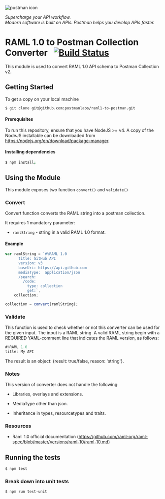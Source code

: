 
![postman icon](https://raw.githubusercontent.com/postmanlabs/postmanlabs.github.io/develop/global-artefacts/postman-logo%2Btext-320x132.png) 

*Supercharge your API workflow.*  
*Modern software is built on APIs. Postman helps you develop APIs faster.*

# RAML 1.0 to Postman Collection Converter &nbsp; [![Build Status](https://travis-ci.com/postmanlabs/postman-code-generators.svg?branch=master)](https://travis-ci.com/postmanlabs/code-generators)

This module is used to convert RAML 1.0 API schema to Postman Collection v2.

## Getting Started
 To get a copy on your local machine
```bash
$ git clone git@github.com:postmanlabs/raml1-to-postman.git
```


#### Prerequisites
To run this repository, ensure that you have NodeJS >= v4. A copy of the NodeJS installable can be downloaded from https://nodejs.org/en/download/package-manager.

#### Installing dependencies
```bash
$ npm install;
```

## Using the Module
This module exposes two function `convert()` and `validate()`

### Convert

Convert function converts the RAML string into a postman collection.

It requires 1 mandatory parameter:

* `ramlString` - string in a valid RAML 1.0 format.

#### Example
```javascript
var ramlString = `#%RAML 1.0
      title: GitHub API
      version: v3
      baseUri: https://api.github.com
      mediaType:  application/json
      /search:
        /code:
          type: collection
          get:`,
    collection;

collection = convert(ramlString);
```

### Validate

This function is used to check whether or not this converter can be used for the given input. The input is a RAML string. A valid RAML string begin with a REQUIRED YAML-comment line that indicates the RAML version, as follows:
```javascript
#%RAML 1.0
title: My API
```

The result is an object: {result: true/false, reason: 'string'}.



### Notes

This version of converter does not handle the following:

* Libraries, overlays and extensions.

* MediaType other than json.

* Inheritance in types, resourcetypes and traits.

### Resources

* Raml 1.0 official documentation (https://github.com/raml-org/raml-spec/blob/master/versions/raml-10/raml-10.md)

## Running the tests

```bash
$ npm test
```

### Break down into unit tests

```bash
$ npm run test-unit
```
